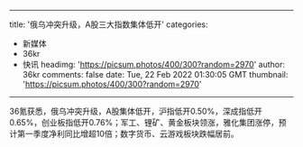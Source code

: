 
---
title: '俄乌冲突升级，A股三大指数集体低开'
categories: 
 - 新媒体
 - 36kr
 - 快讯
headimg: 'https://picsum.photos/400/300?random=2970'
author: 36kr
comments: false
date: Tue, 22 Feb 2022 01:30:05 GMT
thumbnail: 'https://picsum.photos/400/300?random=2970'
---

<div>   
36氪获悉，俄乌冲突升级，A股集体低开，沪指低开0.50%，深成指低开0.65%，创业板指低开0.76%；军工、锂矿、黄金板块领涨，雅化集团涨停，预计第一季度净利同比增超10倍；数字货币、云游戏板块跌幅居前。  
</div>
            